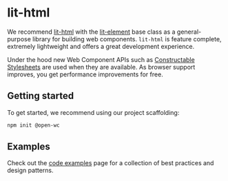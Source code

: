 # lit-html

We recommend [lit-html](https://www.npmjs.com/package/lit-html) with the [lit-element](https://www.npmjs.com/package/lit-element) base class as a general-purpose library for building web components. `lit-html` is feature complete, extremely lightweight and offers a great development experience.

Under the hood new Web Component APIs such as [Constructable Stylesheets](https://developers.google.com/web/updates/2019/02/constructable-stylesheets) are used when they are available. As browser support improves, you get performance improvements for free.

## Getting started

To get started, we recommend using our project scaffolding:

```bash
npm init @open-wc
```

## Examples

Check out the [code examples](/developing/code-examples/) page for a collection of best practices and design patterns.
